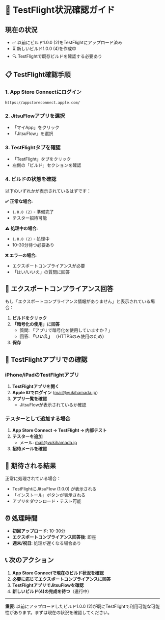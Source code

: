 # 📱 TestFlight状況確認ガイド

## 現在の状況

- ✅ 以前にビルド1.0.0 (2)をTestFlightにアップロード済み
- ⏳ 新しいビルド1.0.0 (4)を作成中
- 🔍 TestFlightで既存ビルドを確認する必要あり

## 📋 TestFlight確認手順

### 1. App Store Connectにログイン
```
https://appstoreconnect.apple.com/
```

### 2. JitsuFlowアプリを選択
- 「マイApp」をクリック
- 「JitsuFlow」を選択

### 3. TestFlightタブを確認
- 「TestFlight」タブをクリック
- 左側の「ビルド」セクションを確認

### 4. ビルドの状態を確認
以下のいずれかが表示されているはずです：

**✅ 正常な場合:**
- `1.0.0 (2)` - 準備完了
- テスター招待可能

**⚠️ 処理中の場合:**
- `1.0.0 (2)` - 処理中
- 10-30分待つ必要あり

**❌ エラーの場合:**
- エクスポートコンプライアンスが必要
- 「はい/いいえ」の質問に回答

## 🔧 エクスポートコンプライアンス回答

もし「エクスポートコンプライアンス情報がありません」と表示されている場合：

1. **ビルドをクリック**
2. **「暗号化の使用」に回答**
   - 質問: 「アプリで暗号化を使用していますか？」
   - 回答: **「いいえ」** （HTTPSのみ使用のため）
3. **保存**

## 📱 TestFlightアプリでの確認

### iPhone/iPadのTestFlightアプリ
1. **TestFlightアプリを開く**
2. **Apple IDでログイン** (mail@yukihamada.jp)
3. **アプリ一覧を確認**
   - JitsuFlowが表示されているか確認

### テスターとして追加する場合
1. **App Store Connect → TestFlight → 内部テスト**
2. **テスターを追加**
   - メール: mail@yukihamada.jp
3. **招待メールを確認**

## 🚀 期待される結果

正常に処理されている場合：
- TestFlightにJitsuFlow (1.0.0) が表示される
- 「インストール」ボタンが表示される
- アプリをダウンロード・テスト可能

## ⏰ 処理時間

- **初回アップロード**: 10-30分
- **エクスポートコンプライアンス回答後**: 即座
- **週末/祝日**: 処理が遅くなる場合あり

## 📞 次のアクション

1. **App Store Connectで現在のビルド状況を確認**
2. **必要に応じてエクスポートコンプライアンスに回答**
3. **TestFlightアプリでJitsuFlowを確認**
4. **新しいビルド(4)の完成を待つ**（進行中）

---

**重要**: 以前にアップロードしたビルド1.0.0 (2)が既にTestFlightで利用可能な可能性があります。まずは現在の状況を確認してください。